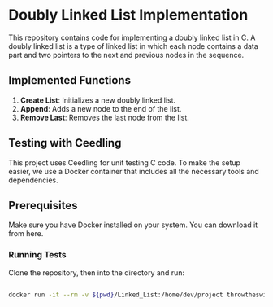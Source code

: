 # Doubly Linked List Implementation

This repository contains code for implementing a doubly linked list in C. A doubly linked list is a type of linked list in which each node contains a data part and two pointers to the next and previous nodes in the sequence.

## Implemented Functions

1. **Create List**: Initializes a new doubly linked list.
2. **Append**: Adds a new node to the end of the list.
3. **Remove Last**: Removes the last node from the list.


## Testing with Ceedling
This project uses Ceedling for unit testing C code. To make the setup easier, we use a Docker container that includes all the necessary tools and dependencies.

## Prerequisites
Make sure you have Docker installed on your system. You can download it from here.

### Running Tests
Clone the repository, then into the directory and run:

```bash

docker run -it --rm -v ${pwd}/Linked_List:/home/dev/project throwtheswitch/madsciencelab

```
